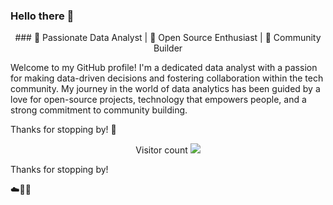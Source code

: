 ### Hello there 👋

<p align="center">
### 🌟 Passionate Data Analyst | 🌱 Open Source Enthusiast | 🚀 Community Builder
</p>
Welcome to my GitHub profile! I'm a dedicated data analyst with a passion for making data-driven decisions and fostering collaboration within the tech community. My journey in the world of data analytics has been guided by a love for open-source projects, technology that empowers people, and a strong commitment to community building.

Thanks for stopping by! 🚀

<p align="center"> 
  Visitor count <img src="https://profile-counter.glitch.me/sans-kans/count.svg" />
</p>

Thanks for stopping by!

☁️🤙💪



<!--
**sans-kans/sans-kans** is a ✨ _special_ ✨ repository because its `README.md` (this file) appears on your GitHub profile.

Here are some ideas to get you started:

- 🔭 I’m currently working on ...
- 🌱 I’m currently learning ...
- 👯 I’m looking to collaborate on ...
- 🤔 I’m looking for help with ...
- 💬 Ask me about ...
- 📫 How to reach me: ...
- 😄 Pronouns: ...
- ⚡ Fun fact: ...
-->
